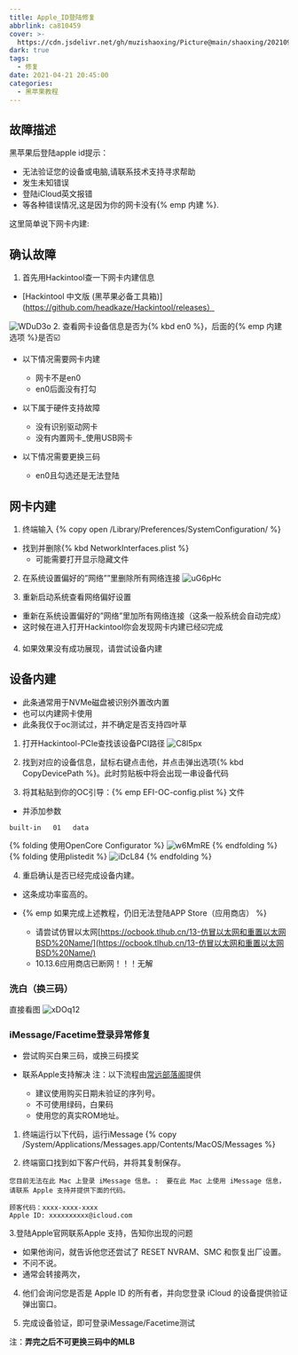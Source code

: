 ```yaml
---
title: Apple_ID登陆修复
abbrlink: ca810459
cover: >-
  https://cdn.jsdelivr.net/gh/muzishaoxing/Picture@main/shaoxing/20210910/22:31-111.png
dark: true
tags:
  - 修复
date: 2021-04-21 20:45:00
categories:
  - 黑苹果教程
---
```

## 故障描述
黑苹果后登陆apple id提示：
- 无法验证您的设备或电脑,请联系技术支持寻求帮助
- 发生未知错误
- 登陆iCloud英文报错
- 等各种错误情况,这是因为你的网卡没有{% emp 内建 %}.

这里简单说下网卡内建:

## 确认故障
1. 首先用Hackintool查一下网卡内建信息
- [Hackintool 中文版 (黑苹果必备工具箱)](https://github.com/headkaze/Hackintool/releases）

![WDuD3o](https://cdn.jsdelivr.net/gh/muzishaoxing/Picture@main/uPic/WDuD3o.png)
2. 查看网卡设备信息是否为{% kbd en0 %}，后面的{% emp 内建选项 %}是否☑️
- 以下情况需要网卡内建
  - 网卡不是en0
  - en0后面没有打勾

- 以下属于硬件支持故障 
  - 没有识别驱动网卡
  - 没有内置网卡_使用USB网卡

- 以下情况需要更换三码
  - en0且勾选还是无法登陆

## 网卡内建

1. 终端输入
{% copy open /Library/Preferences/SystemConfiguration/ %}
- 找到并删除{% kbd NetworkInterfaces.plist %}
  - 可能需要打开显示隐藏文件

2. 在系统设置偏好的”网络””里删除所有网络连接
![uG6pHc](https://cdn.jsdelivr.net/gh/muzishaoxing/Picture@main/uPic/uG6pHc.png)

3. 重新启动系统查看网络偏好设置
- 重新在系统设置偏好的”网络”里加所有网络连接（这条一般系统会自动完成）
- 这时候在进入打开Hackintool你会发现网卡内建已经☑️完成

4. 如果效果没有成功展现，请尝试设备内建

## 设备内建
- 此条通常用于NVMe磁盘被识别外置改内置
- 也可以内建网卡使用
- 此条我仅于oc测试过，并不确定是否支持四叶草

1. 打开Hackintool-PCIe查找该设备PCI路径
![C8I5px](https://cdn.jsdelivr.net/gh/muzishaoxing/Picture@main/uPic/C8I5px.png)
2. 找到对应的设备信息，鼠标右键点击他，并点击弹出选项{% kbd CopyDevicePath %}。此时剪贴板中将会出现一串设备代码

3. 将其粘贴到你的OC引导：{% emp EFI-OC-config.plist %} 文件
- 并添加参数
```
built-in   01   data
```
{% folding 使用OpenCore Configurator %}
![w6MmRE](https://cdn.jsdelivr.net/gh/muzishaoxing/Picture@main/uPic/w6MmRE.png)
{% endfolding %}
{% folding 使用plistedit %}
![iDcL84](https://cdn.jsdelivr.net/gh/muzishaoxing/Picture@main/uPic/iDcL84.png)
{% endfolding %}

4. 重启确认是否已经完成设备内建。
  - 这条成功率蛮高的。

- {% emp 如果完成上述教程，仍旧无法登陆APP Store（应用商店） %}
  - 请尝试仿冒以太网[https://ocbook.tlhub.cn/13-仿冒以太网和重置以太网BSD%20Name/](https://ocbook.tlhub.cn/13-仿冒以太网和重置以太网BSD%20Name/)
  - 10.13.6应用商店已断网！！！无解

### 洗白（换三码）
直接看图
![xDOq12](https://cdn.jsdelivr.net/gh/muzishaoxing/Picture@main/uPic/Ppea54.png)

### iMessage/Facetime登录异常修复
- 尝试购买白果三码，或换三码摸奖

- 联系Apple支持解决
注：以下流程由[常远部落阁](http://blog.runebalot.cn)提供
  - 建议使用购买日期未验证的序列号。
  - 不可使用绿码，白果码
  - 使用您的真实ROM地址。

1. 终端运行以下代码，运行iMessage
{% copy /System/Applications/Messages.app/Contents/MacOS/Messages %}

2. 终端窗口找到如下客户代码，并将其复制保存。
```
您目前无法在此 Mac 上登录 iMessage 信息。:  要在此 Mac 上使用 iMessage 信息，请联系 Apple 支持并提供下面的代码。

顾客代码：xxxx-xxxx-xxxx
Apple ID: xxxxxxxxxx@icloud.com
```

3.登陆Apple官网联系Apple 支持，告知你出现的问题
  - 如果他询问，就告诉他您还尝试了 RESET NVRAM、SMC 和恢复出厂设置。
  - 不问不说。
  - 通常会转接两次，

4. 他们会询问您是否是 Apple ID 的所有者，并向您登录 iCloud 的设备提供验证弹出窗口。

5. 完成设备验证，即可登录iMessage/Facetime测试

注：**弄完之后不可更换三码中的MLB**

